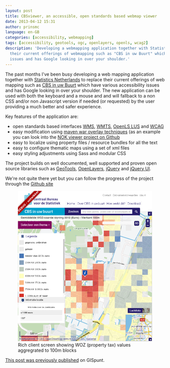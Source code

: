 ```yaml
---
layout: post
title: CBSviewer, an accessible, open standards based webmap viewer
date: 2013-04-12 15:31
author: prinsmc
language: en-GB
categories: [accessibility, webmapping]
tags: [accessibility, geotools, ogc, openlayers, openls, wcag2]
description: 'Developing a webmapping application together with Statistics Netherlands to replace 
  their current offerings of webmapping such as "CBS in uw Buurt" which have various accessibility 
  issues and has Google looking in over your shoulder.'
---
```

The past months I've been busy developing a web mapping application together with 
[Statistics Netherlands](http://www.cbs.nl/) to replace their current offerings of web mapping such 
as [CBS in uw Buurt](http://www.cbsinuwbuurt.nl/) which have various accessibility issues and has 
Google looking in over your shoulder. 
The new application can be used with both the keyboard and a mouse and and will fallback to a non 
CSS and/or non Javascript version if needed (or requested) by the user providing a much better 
and safer experience.

Key features of the application are:

  - open standards based interfaces [WMS](http://www.opengeospatial.org/standards/wms "Web Map Server specifications"), 
    [WMTS](http://www.opengeospatial.org/standards/wmts "Web Map Tile Service specifications"), 
    [OpenLS LUS](http://www.opengeospatial.org/standards/ols "Open Location Service specification") 
    and [WCAG](http://www.w3.org/TR/WCAG/ "Web Content Accessibility Guidelines specification")
  - easy modification using [maven war overlay techniques](http://maven.apache.org/plugins/maven-war-plugin/overlays.html "WAR Overlays") 
    (as an example you can look into the [NOK viewer project on Github](https://github.com/MinELenI/NOKviewer)
  - easy to localize using property files / resource bundles for all the text
  - easy to configure thematic maps using a set of xml files
  - easy styling adjustments using Sass and modular CSS

The project builds on well documented, well supported and proven open source libraries such as 
[GeoTools](http://www.geotools.org/), [OpenLayers](http://openlayers.org/), [jQuery](http://jquery.com/)
and [jQuery UI](http://jqueryui.com/).

We're not quite there yet but you can follow the progress of the project through the 
[Github site](http://mineleni.github.io/CBSviewer/)

<figure>
  <img src="/img/2013-04-12-screencapture.png" alt="screen capture of the application">
  <figcaption>Rich client screen showing WOZ (property tax) values aggregrated to 100m blocks</figcaption>
</figure>

[This post was previously published](http://gispunt.wordpress.com/2013/04/12/cbsviewer-an-accessible-open-standards-based-viewer/) 
on GISpunt.